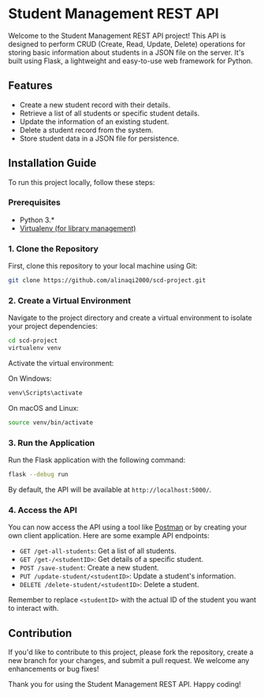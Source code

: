# Student Management REST API

Welcome to the Student Management REST API project! This API is designed to perform CRUD (Create, Read, Update, Delete) operations for storing basic information about students in a JSON file on the server. It's built using Flask, a lightweight and easy-to-use web framework for Python.

## Features

- Create a new student record with their details.
- Retrieve a list of all students or specific student details.
- Update the information of an existing student.
- Delete a student record from the system.
- Store student data in a JSON file for persistence.

## Installation Guide

To run this project locally, follow these steps:

### Prerequisites

- Python 3.\*
- [Virtualenv (for library management)](https://www.freecodecamp.org/news/how-to-setup-virtual-environments-in-python/)

### 1. Clone the Repository

First, clone this repository to your local machine using Git:

```bash
git clone https://github.com/alinaqi2000/scd-project.git
```

### 2. Create a Virtual Environment

Navigate to the project directory and create a virtual environment to isolate your project dependencies:

```bash
cd scd-project
virtualenv venv
```

Activate the virtual environment:

On Windows:

```bash
venv\Scripts\activate
```

On macOS and Linux:

```bash
source venv/bin/activate
```

### 3. Run the Application

Run the Flask application with the following command:

```bash
flask --debug run
```

By default, the API will be available at `http://localhost:5000/`.

### 4. Access the API

You can now access the API using a tool like [Postman](https://www.postman.com/) or by creating your own client application. Here are some example API endpoints:

- `GET /get-all-students`: Get a list of all students.
- `GET /get-/<studentID>`: Get details of a specific student.
- `POST /save-student`: Create a new student.
- `PUT /update-student/<studentID>`: Update a student's information.
- `DELETE /delete-student/<studentID>`: Delete a student.

Remember to replace `<studentID>` with the actual ID of the student you want to interact with.

## Contribution

If you'd like to contribute to this project, please fork the repository, create a new branch for your changes, and submit a pull request. We welcome any enhancements or bug fixes!

Thank you for using the Student Management REST API. Happy coding!
